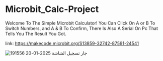 # Microbit_Calc-Project
Welcome To The Simple Microbit Calculator! You Can Click On A or B To Switch Numbers, and A &amp; B To Confirm, There Is Also A Serial On Pc That Tells You The Result You Got.

link: https://makecode.microbit.org/S13859-32742-87591-24541

![جارٍ تسجيل الشاشة 2025-01-20 191556](https://github.com/user-attachments/assets/3e79b6b8-0817-4872-9d90-3541ce7b026f)
